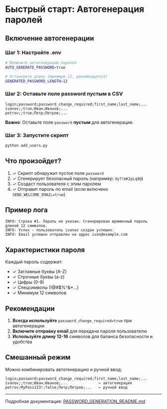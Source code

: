 # Быстрый старт: Автогенерация паролей

## Включение автогенерации

### Шаг 1: Настройте .env

```bash
# Включите автогенерацию паролей
AUTO_GENERATE_PASSWORD=true

# Установите длину (минимум 12, рекомендуется)
GENERATED_PASSWORD_LENGTH=12
```

### Шаг 2: Оставьте поле password пустым в CSV

```csv
login;password;password_change_required;first_name;last_name;...
ivanov;;true;Иван;Иванов;...
petrov;;true;Петр;Петров;...
```

**Важно**: Оставьте поле `password` **пустым** для автогенерации.

### Шаг 3: Запустите скрипт

```bash
python add_users.py
```

## Что произойдет?

1. ✓ Скрипт обнаружит пустое поле `password`
2. ✓ Сгенерирует безопасный пароль (например: `Xy7!mK2pLq9@`)
3. ✓ Создаст пользователя с этим паролем
4. ✓ Отправит пароль по email (если включено `SEND_WELCOME_EMAIL=true`)

## Пример лога

```
INFO: Строка #1. Пароль не указан. Сгенерирован временный пароль длиной 12 символов.
INFO: Успех - пользователь ivanov создан успешно.
INFO: Email успешно отправлен на адрес ivan@example.com
```

## Характеристики пароля

Каждый пароль содержит:
- ✓ Заглавные буквы (A-Z)
- ✓ Строчные буквы (a-z)  
- ✓ Цифры (0-9)
- ✓ Спецсимволы (!@#$%^&*...)
- ✓ Минимум 12 символов

## Рекомендации

1. **Всегда используйте** `password_change_required=true` при автогенерации
2. **Включите отправку email** для передачи пароля пользователю
3. **Используйте длину 12-16** символов для баланса безопасности и удобства

## Смешанный режим

Можно комбинировать автогенерацию и ручной ввод:

```csv
login;password;password_change_required;first_name;last_name;...
ivanov;;true;Иван;Иванов;...              ← автогенерация
petrov;MyPass123!;false;Петр;Петров;...   ← ручной ввод
```

---

Подробная документация: [PASSWORD_GENERATION_README.md](PASSWORD_GENERATION_README.md)








